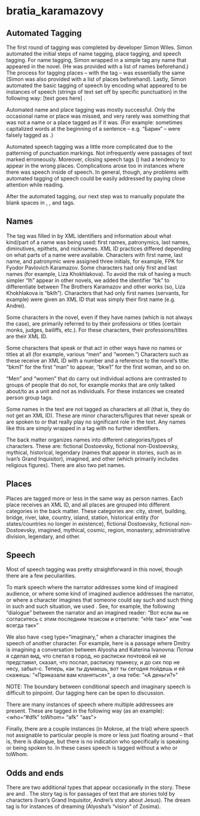 # bratia_karamazovy

## Automated Tagging

The first round of tagging was completed by developer Simon Wiles. Simon automated the initial steps of name tagging, place tagging, and speech tagging. For name tagging, Simon wrapped in a simple <persName> tag any name that appeared in the novel. (He was provided with a list of names beforehand.) The process for tagging places – with the <placeName> tag – was essentially the same (Simon was also provided with a list of places beforehand). Lastly, Simon automated the basic tagging of speech by encoding what appeared to be instances of speech (strings of text set off by specific punctuation) in the following way: 
<said aloud=“” direct=“” who=“” toWhom=“”> [text goes here] </said>. 

Automated name and place tagging was mostly successful. Only the occasional name or place was missed, and very rarely was something that was not a name or a place tagged as if it was. (For example: sometimes capitalized words at the beginning of a sentence – e.g. “Барин” – were falsely tagged as <persName>.)

Automated speech tagging was a little more complicated due to the patterning of punctuation markings. Not infrequently were passages of text marked erroneously. Moreover, closing speech tags (</said>) had a tendency to appear in the wrong places. Complications arose too in instances where there was speech inside of speech. In general, though, any problems with automated tagging of speech could be easily addressed by paying close attention while reading. 

After the automated tagging, our next step was to manually populate the blank spaces in <persName>, <placeName>, and <said> tags.

## Names

The <persName> tag was filled in by XML identifiers and information about what kind/part of a name was being used: first names, patronymics, last names, diminutives, epithets, and nicknames. XML ID practices differed depending on what parts of a name were available. Characters with first name, last name, and patronymic were assigned three initials, for example, FPK for Fyodor Pavlovich Karamazov. Some characters had only first and last names (for example, Liza Khokhlakova). To avoid the risk of having a much simpler “lh” appear in other novels, we added the identifier “bk” to differentiate between The Brothers Karamazov and other works (so, Liza Khokhlakova is “bklh”). Characters that had only first names (servants, for example) were given an XML ID that was simply their first name (e.g. Andrei). 

Some characters in the novel, even if they have names (which is not always the case), are primarily referred to by their professions or titles (certain monks, judges, bailiffs, etc.). For these characters, their professions/titles are their XML ID.

Some characters that speak or that act in other ways have no names or titles at all (for example, various “men” and “women.”) Characters such as these receive an XML ID with a number and a reference to the novel’s title: “bkm1” for the first “man” to appear, “bkw1” for the first woman, and so on.

“Men” and “women” that do carry out individual actions are contrasted to groups of people that do not, for example monks that are only talked about/to as a unit and not as individuals. For these instances we created person group tags. 

Some names in the text are not tagged as characters at all (that is, they do not get an XML ID). These are minor characters/figures that never speak or are spoken to or that really play no significant role in the text. Any names like this are simply wrapped in a <persName> tag with no further identifiers. 

The back matter organizes names into different categories/types of characters. These are: fictional Dostoevsky, fictional non-Dostoevsky, mythical, historical, legendary (names that appear in stories, such as in Ivan’s Grand Inquisitor), imagined, and other (which primarily includes religious figures). There are also two pet names. 

## Places

Places are tagged more or less in the same way as person names. Each place receives an XML ID, and all places are grouped into different categories in the back matter. These categories are: city, street, building, bridge, river, lake, country, island, station, historical entity (for states/countries no longer in existence), fictional Dostoevsky, fictional non-Dostoevsky, imagined, mythical, cosmic, region, monastery, administrative division, legendary, and other. 

## Speech

Most of speech tagging was pretty straightforward in this novel, though there are a few peculiarities. 

To mark speech where the narrator addresses some kind of imagined audience, or where some kind of imagined audience addresses the narrator, or where a character imagines that someone could say such and such thing in such and such situation, we used <seg type=“conditional”>. See, for example, the following “dialogue” between the narrator and an imagined reader: 
“Вот если вы не согласитесь с этим последним тезисом и ответите: <seg type="conditional"><q type="spoken" who="#imbkread" toWhom="#bknar">«Не так»</q></seg> или <seg type="conditional"><q type="spoken" who="#imbkread" toWhom="#bknar">«не всегда так»</q></seg>

We also have <seg type=“imaginary,” when a character imagines the speech of another character. For example, here is a passage where Dmitry is imagining a conversation between Alyosha and Katerina Ivanovna: 
Потом я сделал вид, что слетал в город, но расписки почтовой ей не представил, сказал, что послал, расписку принесу, и до сих пор не несу, забыл-с. Теперь, как ты думаешь, вот ты сегодня пойдешь и ей скажешь: <seg type="imaginary"><q who="#imafk">«Приказали вам кланяться»</q></seg>, а она тебе: <seg type="imaginary"><q who="#imkiv">«А деньги?»</q></seg>

NOTE: The boundary between conditional speech and imaginary speech is difficult to pinpoint. Our tagging here can be open to discussion.

There are many instances of speech where multiple addressees are present. These are tagged in the following way (as an example): <who=“#dfk” toWhom= “afk” “aas”>

Finally, there are a couple instances (in Mokroe, at the trial) where speech not assignable to particular people is more or less just floating around – that is, there is dialogue, but there is no indication who specifically is speaking or being spoken to. In these cases speech is tagged without a who or toWhom. 

## Odds and ends

There are two additional <seg> types that appear occasionally in the story. These are <seg type=“story”> and <seg type=“dream”>. The story tag is for passages of text that are stories told by characters (Ivan’s Grand Inquisitor, Andrei’s story about Jesus). The dream tag is for instances of dreaming (Alyosha’s “vision” of Zosima).  
